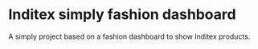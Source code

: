 # Inditex simply fashion dashboard
A simply project based on a fashion dashboard to show Inditex products.
